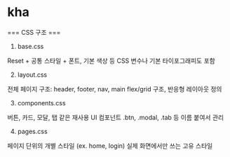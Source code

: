 # kha
=== CSS 구조 ===

1. base.css

Reset + 공통 스타일 + 폰트, 기본 색상 등
CSS 변수나 기본 타이포그래피도 포함



2. layout.css

전체 페이지 구조: header, footer, nav, main
flex/grid 구조, 반응형 레이아웃 정의

3. components.css

버튼, 카드, 모달, 탭 같은 재사용 UI 컴포넌트
.btn, .modal, .tab 등 이름 붙여서 관리

4. pages.css

페이지 단위의 개별 스타일 (ex. home, login)
실제 화면에서만 쓰는 고유 스타일

